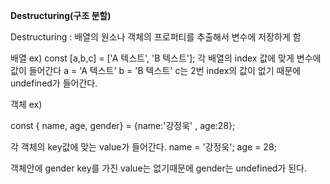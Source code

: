 **Destructuring(구조 분할)**

Destructuring : 배열의 원소나 객체의 프로퍼티를 추출해서 변수에 저장하게 함

배열 ex)
const [a,b,c] = ['A 텍스트', 'B 텍스트'];
각 배열의 index 값에 맞게 변수에 값이 들어간다
a = 'A 텍스트'
b = 'B 텍스트'
c는 2번 index의 값이 없기 때문에 undefined가 들어간다.

객체 ex)

const { name, age, gender} = {name:'강정욱' , age:28};

각 객체의 key값에 맞는 value가 들어간다.
name = '강정욱';
age = 28;

객체안에 gender key를 가진 value는 없기때문에
gender는 undefined가 된다.
